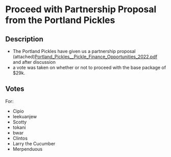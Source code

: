 # Proceed with Partnership Proposal from the Portland Pickles

## Description
- The Portland Pickles have given us a partnership proposal (attached)[Portland_Pickles__Pickle_Finance_Opportunities_2022.pdf](https://github.com/pickle-finance/dill-dao/files/8183445/Portland_Pickles__Pickle_Finance_Opportunities_2022.pdf) and after discussion 
- a vote was taken on whether or not to proceed with the base package of $29k.

## Votes
For:

- Cipio
- leekuanjew
- Scotty
- tokani
- bwar
- Clintos
- Larry the Cucumber
- Merpenduous

